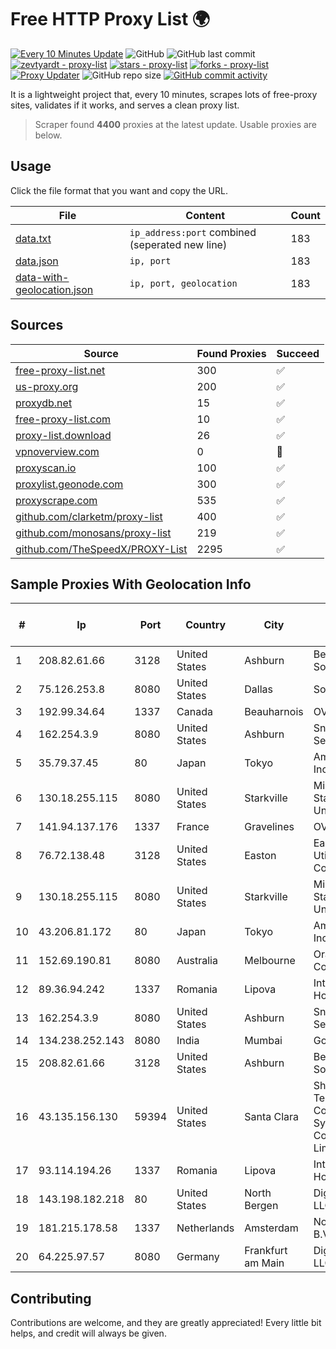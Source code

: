 
# Free HTTP Proxy List 🌍

[![Every 10 Minutes Update](https://github.com/mertguvencli/http-proxy-list/actions/workflows/main.yml/badge.svg?branch=main)](https://github.com/mertguvencli/http-proxy-list/actions/workflows/main.yml)
![GitHub](https://img.shields.io/github/license/mertguvencli/http-proxy-list)
![GitHub last commit](https://img.shields.io/github/last-commit/mertguvencli/http-proxy-list)
[![zevtyardt - proxy-list](https://img.shields.io/static/v1?label=zevtyardt&message=proxy-list&color=blue&logo=github)](https://github.com/zevtyardt/proxy-list "Go to GitHub repo")
[![stars - proxy-list](https://img.shields.io/github/stars/zevtyardt/proxy-list?style=social)](https://github.com/zevtyardt/proxy-list)
[![forks - proxy-list](https://img.shields.io/github/forks/zevtyardt/proxy-list?style=social)](https://github.com/zevtyardt/proxy-list)
[![Proxy Updater](https://github.com/zevtyardt/proxy-list/workflows/Proxy%20Updater/badge.svg)](https://github.com/zevtyardt/proxy-list/actions?query=workflow:"Proxy+Updater")
![GitHub repo size](https://img.shields.io/github/repo-size/zevtyardt/proxy-list)
[![GitHub commit activity](https://img.shields.io/github/commit-activity/m/zevtyardt/proxy-list?logo=commits)](https://github.com/zevtyardt/proxy-list/commits/main)

It is a lightweight project that, every 10 minutes, scrapes lots of free-proxy sites, validates if it works, and serves a clean proxy list.

> Scraper found **4400** proxies at the latest update. Usable proxies are below.

## Usage

Click the file format that you want and copy the URL.

|File|Content|Count|
|----|-------|-----|
|[data.txt](https://raw.githubusercontent.com/mertguvencli/http-proxy-list/main/proxy-list/data.txt)|`ip_address:port` combined (seperated new line)|183|
|[data.json](https://raw.githubusercontent.com/mertguvencli/http-proxy-list/main/proxy-list/data.json)|`ip, port`|183|
|[data-with-geolocation.json](https://raw.githubusercontent.com/mertguvencli/http-proxy-list/main/proxy-list/data-with-geolocation.json)|`ip, port, geolocation`|183|

## Sources

|Source|Found Proxies|Succeed|
|------|-------------|-------|
|[free-proxy-list.net](https://free-proxy-list.net)|300|✅|
|[us-proxy.org](https://www.us-proxy.org)|200|✅|
|[proxydb.net](http://proxydb.net)|15|✅|
|[free-proxy-list.com](https://free-proxy-list.com/?page=&port=&type%5B%5D=http&type%5B%5D=https&up_time=0&search=Search)|10|✅|
|[proxy-list.download](https://www.proxy-list.download/HTTP)|26|✅|
|[vpnoverview.com](https://vpnoverview.com/privacy/anonymous-browsing/free-proxy-servers)|0|🚫|
|[proxyscan.io](https://www.proxyscan.io)|100|✅|
|[proxylist.geonode.com](https://proxylist.geonode.com/api/proxy-list?limit=300&page=1&sort_by=lastChecked&sort_type=desc&protocols=http,https)|300|✅|
|[proxyscrape.com](https://api.proxyscrape.com/v2/?request=displayproxies&protocol=http&timeout=10000&country=all&ssl=all&anonymity=all)|535|✅|
|[github.com/clarketm/proxy-list](https://raw.githubusercontent.com/clarketm/proxy-list/master/proxy-list-raw.txt)|400|✅|
|[github.com/monosans/proxy-list](https://raw.githubusercontent.com/monosans/proxy-list/main/proxies/http.txt)|219|✅|
|[github.com/TheSpeedX/PROXY-List](https://raw.githubusercontent.com/TheSpeedX/PROXY-List/master/http.txt)|2295|✅|


## Sample Proxies With Geolocation Info

|#|Ip|Port|Country|City|Internet Service Provider|
|-|--|----|-------|----|-------------------------|
|1|208.82.61.66|3128|United States|Ashburn|Bernardi Sounds|
|2|75.126.253.8|8080|United States|Dallas|SoftLayer|
|3|192.99.34.64|1337|Canada|Beauharnois|OVH SAS|
|4|162.254.3.9|8080|United States|Ashburn|Sneaker Server|
|5|35.79.37.45|80|Japan|Tokyo|Amazon.com, Inc.|
|6|130.18.255.115|8080|United States|Starkville|Mississippi State University|
|7|141.94.137.176|1337|France|Gravelines|OVH SAS|
|8|76.72.138.48|3128|United States|Easton|Easton Utilities Commission|
|9|130.18.255.115|8080|United States|Starkville|Mississippi State University|
|10|43.206.81.172|80|Japan|Tokyo|Amazon.com, Inc.|
|11|152.69.190.81|8080|Australia|Melbourne|Oracle Corporation|
|12|89.36.94.242|1337|Romania|Lipova|Interkvm Host SRL|
|13|162.254.3.9|8080|United States|Ashburn|Sneaker Server|
|14|134.238.252.143|8080|India|Mumbai|Google LLC|
|15|208.82.61.66|3128|United States|Ashburn|Bernardi Sounds|
|16|43.135.156.130|59394|United States|Santa Clara|Shenzhen Tencent Computer Systems Company Limited|
|17|93.114.194.26|1337|Romania|Lipova|Interkvm Host SRL|
|18|143.198.182.218|80|United States|North Bergen|DigitalOcean, LLC|
|19|181.215.178.58|1337|Netherlands|Amsterdam|NovoServe B.V.|
|20|64.225.97.57|8080|Germany|Frankfurt am Main|DigitalOcean, LLC|



## Contributing

Contributions are welcome, and they are greatly appreciated! Every
little bit helps, and credit will always be given.

